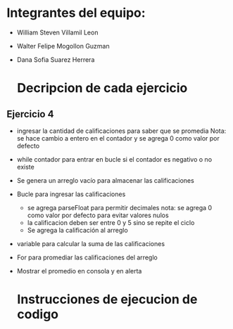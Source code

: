 # Integrantes del equipo:
- William Steven Villamil Leon
- Walter Felipe Mogollon Guzman
- Dana Sofia Suarez Herrera

  # Decripcion de cada ejercicio

## Ejercicio 4

- ingresar la cantidad de calificaciones para saber que se promedia
Nota: se hace cambio a entero en el contador y se agrega 0 como valor por defecto
- while contador para entrar en bucle si el contador es negativo o no existe

- Se genera un arreglo vacío para almacenar las calificaciones

- Bucle para ingresar las calificaciones

  - se agrega parseFloat para permitir decimales
  nota: se agrega 0 como valor por defecto para evitar valores nulos
  - la calificacion deben ser entre 0 y 5 sino se repite el ciclo
  - Se agrega la calificación al arreglo    

- variable para calcular la suma de las calificaciones

- For para promediar las calificaciones del arreglo

- Mostrar el promedio en consola y en alerta
  # Instrucciones de ejecucion de codigo
